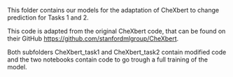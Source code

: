 This folder contains our models for the adaptation of CheXbert to change prediction for Tasks 1 and 2.

This code is adapted from the original CheXbert code, that can be found on their GitHub https://github.com/stanfordmlgroup/CheXbert. 

Both subfolders CheXbert_task1 and CheXbert_task2 contain modified code and the two notebooks contain code to go trough a full training of the model.
